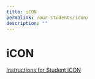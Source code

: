 ```yaml
---
title: iCON
permalink: /our-students/icon/
description: ""
---
```

# **iCON**

[Instructions for Student iCON](/files/Instructions%20for%20Student%20iCON.pdf)